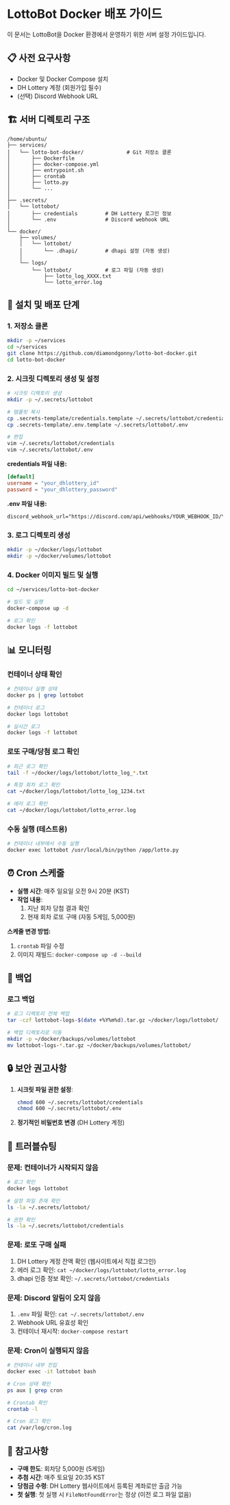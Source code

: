 # LottoBot Docker 배포 가이드

이 문서는 LottoBot을 Docker 환경에서 운영하기 위한 서버 설정 가이드입니다.

## 📋 사전 요구사항

- Docker 및 Docker Compose 설치
- DH Lottery 계정 (회원가입 필수)
- (선택) Discord Webhook URL

## 🏗️ 서버 디렉토리 구조

```
/home/ubuntu/
├── services/
│   └── lotto-bot-docker/              # Git 저장소 클론
│       ├── Dockerfile
│       ├── docker-compose.yml
│       ├── entrypoint.sh
│       ├── crontab
│       ├── lotto.py
│       └── ...
│
├── .secrets/
│   └── lottobot/
│       ├── credentials         # DH Lottery 로그인 정보
│       └── .env                # Discord webhook URL
│
└── docker/
    ├── volumes/
    │   └── lottobot/
    │       └── .dhapi/         # dhapi 설정 (자동 생성)
    │
    └── logs/
        └── lottobot/           # 로그 파일 (자동 생성)
            ├── lotto_log_XXXX.txt
            └── lotto_error.log
```

## 🚀 설치 및 배포 단계

### 1. 저장소 클론

```bash
mkdir -p ~/services
cd ~/services
git clone https://github.com/diamondgonny/lotto-bot-docker.git
cd lotto-bot-docker
```

### 2. 시크릿 디렉토리 생성 및 설정

```bash
# 시크릿 디렉토리 생성
mkdir -p ~/.secrets/lottobot

# 템플릿 복사
cp .secrets-template/credentials.template ~/.secrets/lottobot/credentials
cp .secrets-template/.env.template ~/.secrets/lottobot/.env

# 편집
vim ~/.secrets/lottobot/credentials
vim ~/.secrets/lottobot/.env
```

**credentials 파일 내용:**
```toml
[default]
username = "your_dhlottery_id"
password = "your_dhlottery_password"
```

**\.env 파일 내용:**
```env
discord_webhook_url="https://discord.com/api/webhooks/YOUR_WEBHOOK_ID/YOUR_TOKEN"
```

### 3. 로그 디렉토리 생성

```bash
mkdir -p ~/docker/logs/lottobot
mkdir -p ~/docker/volumes/lottobot
```

### 4. Docker 이미지 빌드 및 실행

```bash
cd ~/services/lotto-bot-docker

# 빌드 및 실행
docker-compose up -d

# 로그 확인
docker logs -f lottobot
```

## 📊 모니터링

### 컨테이너 상태 확인

```bash
# 컨테이너 실행 상태
docker ps | grep lottobot

# 컨테이너 로그
docker logs lottobot

# 실시간 로그
docker logs -f lottobot
```

### 로또 구매/당첨 로그 확인

```bash
# 최근 로그 확인
tail -f ~/docker/logs/lottobot/lotto_log_*.txt

# 특정 회차 로그 확인
cat ~/docker/logs/lottobot/lotto_log_1234.txt

# 에러 로그 확인
cat ~/docker/logs/lottobot/lotto_error.log
```

### 수동 실행 (테스트용)

```bash
# 컨테이너 내부에서 수동 실행
docker exec lottobot /usr/local/bin/python /app/lotto.py
```

## ⏰ Cron 스케줄

- **실행 시간**: 매주 일요일 오전 9시 20분 (KST)
- **작업 내용**:
  1. 지난 회차 당첨 결과 확인
  2. 현재 회차 로또 구매 (자동 5게임, 5,000원)

**스케줄 변경 방법:**
1. `crontab` 파일 수정
2. 이미지 재빌드: `docker-compose up -d --build`

## 💾 백업

### 로그 백업

```bash
# 로그 디렉토리 전체 백업
tar -czf lottobot-logs-$(date +%Y%m%d).tar.gz ~/docker/logs/lottobot/

# 백업 디렉토리로 이동
mkdir -p ~/docker/backups/volumes/lottobot
mv lottobot-logs-*.tar.gz ~/docker/backups/volumes/lottobot/
```

## 🔒 보안 권고사항

1. **시크릿 파일 권한 설정**:
   ```bash
   chmod 600 ~/.secrets/lottobot/credentials
   chmod 600 ~/.secrets/lottobot/.env
   ```

2. **정기적인 비밀번호 변경** (DH Lottery 계정)

## 🐛 트러블슈팅

### 문제: 컨테이너가 시작되지 않음

```bash
# 로그 확인
docker logs lottobot

# 설정 파일 존재 확인
ls -la ~/.secrets/lottobot/

# 권한 확인
ls -la ~/.secrets/lottobot/credentials
```

### 문제: 로또 구매 실패

1. DH Lottery 계정 잔액 확인 (웹사이트에서 직접 로그인)
2. 에러 로그 확인: `cat ~/docker/logs/lottobot/lotto_error.log`
3. dhapi 인증 정보 확인: `~/.secrets/lottobot/credentials`

### 문제: Discord 알림이 오지 않음

1. `.env` 파일 확인: `cat ~/.secrets/lottobot/.env`
2. Webhook URL 유효성 확인
3. 컨테이너 재시작: `docker-compose restart`

### 문제: Cron이 실행되지 않음

```bash
# 컨테이너 내부 진입
docker exec -it lottobot bash

# Cron 상태 확인
ps aux | grep cron

# Crontab 확인
crontab -l

# Cron 로그 확인
cat /var/log/cron.log
```

## 📝 참고사항

- **구매 한도**: 회차당 5,000원 (5게임)
- **추첨 시간**: 매주 토요일 20:35 KST
- **당첨금 수령**: DH Lottery 웹사이트에서 등록된 계좌로만 출금 가능
- **첫 실행**: 첫 실행 시 `FileNotFoundError`는 정상 (이전 로그 파일 없음)
